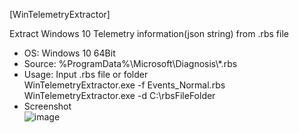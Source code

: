 [WinTelemetryExtractor]

Extract Windows 10 Telemetry information(json string) from .rbs file  
- OS: Windows 10 64Bit  
- Source: %ProgramData%\Microsoft\Diagnosis\\*.rbs
- Usage: Input .rbs file or folder  
WinTelemetryExtractor.exe -f Events_Normal.rbs  
WinTelemetryExtractor.exe -d C:\rbsFileFolder  
- Screenshot  
![image](https://user-images.githubusercontent.com/69110090/94636107-3431be00-030f-11eb-8bc6-fbab5b5aa36e.png)
